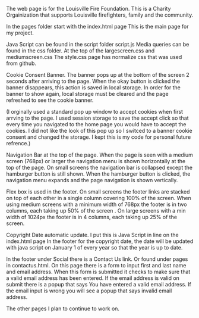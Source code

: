 The web page is for the Louisville Fire Foundation.
This is a Charity Orgainization that supports Louisville firefighters, family and the community. 

In the pages folder start with the index.html page
This is the main page for my project.

Java Script can be found in the script folder script.js
Media queries can be found in the css folder. At the top of the largescreen.css and mediumscreen.css
The style.css page has normalize css that was used from github. 

Cookie Consent Banner.
The banner pops up at the bottom of the screen 2 seconds after arriving to the page.
When the okay button is clicked the banner disappears, this action is saved in local storage.  In order for the banner to show again, local storage must be cleared and the page refreshed to see the cookie banner.

(I orginally used a standard pop up window to accept cookies when first arrving to the page. I used session storage to save the accept click so that every time you navigated to the home page you would have to accept the cookies. 
I did not like the look of this pop up so I switced to a banner cookie consent and changed the storage. I kept this is my code for personal future refrence.)

Navigation Bar at the top of the page. 
When the page is seen with a medium screen (768px) or larger the navigation menu is shown horizontally at the top of the page.
On small screens the navigation bar is collapsed except the hamburger button is still shown.
When the hamburger button is clicked, the navigation menu expands and the page navigation is shown vertically.


Flex box is used in the footer.
On small screens the footer links are stacked on top of each other in a single column covering 100% of the screen. When using medium screens with a minimum width of 768px the footer is in two columns, each taking up 50% of the screen .
On large screens with a min width of 1024px the footer is in 4 columns, each taking up 25% of the screen. 



Copyright Date automatic update. I put this is Java Script in line on the index.html page
In the footer for the copyright date, the date will be updated with java script on January 1 of every year so that the year is up to date. 


In the footer under Social there is a Contact Us link. 
Or found under pages in contactus.html.
On this page there is a form to input first and last name and email address. When this form is submitted it checks to make sure that a valid email address has been entered. If the email address is valid on submit there is a popup that says You have entered a valid email address. If the email input is wrong you will see a popup that says invalid email address.

 



The other pages I plan to continue to work on. 